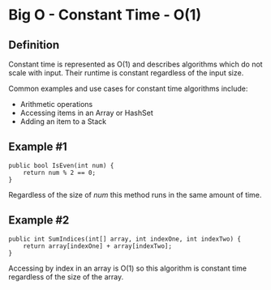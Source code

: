 # Big O - Constant Time - O(1)

## Definition

Constant time is represented as O(1) and describes algorithms which do not scale with input. Their runtime is constant regardless of the input size.

Common examples and use cases for constant time algorithms include: 
* Arithmetic operations
* Accessing items in an Array or HashSet
* Adding an item to a Stack

## Example #1

``` { .cs }
public bool IsEven(int num) {
    return num % 2 == 0;
}
```

Regardless of the size of *num* this method runs in the same amount of time.

## Example #2

``` { .cs }
public int SumIndices(int[] array, int indexOne, int indexTwo) {
    return array[indexOne] + array[indexTwo];
}
```

Accessing by index in an array is O(1) so this algorithm is constant time regardless of the size of the array.
